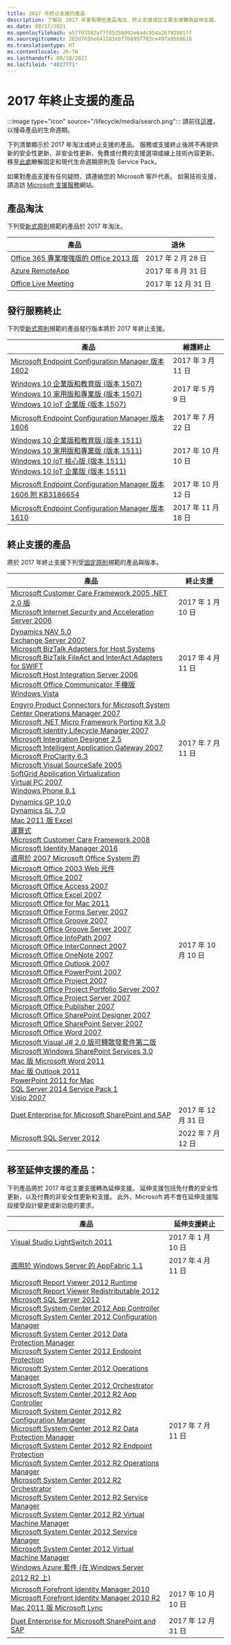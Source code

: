 ```yaml
---
title: 2017 年終止支援的產品
description: 了解在 2017 年會有哪些產品淘汰、終止支援或從主要支援轉為延伸支援。
ms.date: 09/17/2021
ms.openlocfilehash: e57f03582af7f0535b992e6a4c954a26792861ff
ms.sourcegitcommit: 203d765be641181ebf7b895f783ce497a9568616
ms.translationtype: HT
ms.contentlocale: zh-TW
ms.lasthandoff: 09/18/2021
ms.locfileid: "4027771"
---
```

# <a name="products-ending-support-in-2017"></a>2017 年終止支援的產品

:::image type="icon" source="/lifecycle/media/search.png":::
請前往[這裡](/lifecycle/products/)，以搜尋產品的生命週期。

下列清單顯示於 2017 年淘汰或終止支援的產品。 服務或支援終止後將不再提供新的安全性更新、非安全性更新、免費或付費的支援選項或線上技術內容更新。 移至[此處](/lifecycle/overview/product-end-of-support-overview)瞭解固定和現代生命週期原則及 Service Pack。

如果對產品支援有任何疑問，請連絡您的 Microsoft 客戶代表。 如需技術支援，請造訪 [Microsoft 支援服務](https://support.microsoft.com/contactus/?ws=support)網站。

## <a name="product-retirements"></a>產品淘汰

下列受[新式原則](/lifecycle/policies/modern)規範的產品於 2017 年淘汰。

| 產品 | 退休 |
| --- | --- |
| [Office 365 專業增強版的 Office 2013 版](/lifecycle/products/office-2013-version-of-office-365-proplus?branch=live)<br> | 2017 年 2 月 28 日 |
| [Azure RemoteApp](/lifecycle/products/azure-remoteapp?branch=live)<br> | 2017 年 8 月 31 日 |
| [Office Live Meeting](/lifecycle/products/office-live-meeting?branch=live)<br> | 2017 年 12 月 31 日 |


## <a name="release-end-of-servicing"></a>發行服務終止

下列受[新式原則](/lifecycle/policies/modern)規範的產品發行版本將於 2017 年終止支援。

| 產品 | 維護終止 |
| --- | --- |
| [Microsoft Endpoint Configuration Manager 版本 1602](/lifecycle/products/microsoft-endpoint-configuration-manager?branch=live)<br> | 2017 年 3 月 11 日 |
| [Windows 10 企業版和教育版 (版本 1507)](/lifecycle/products/windows-10-enterprise-and-education?branch=live)<br>[Windows 10 家用版和專業版 (版本 1507)](/lifecycle/products/windows-10-home-and-pro?branch=live)<br>[Windows 10 IoT 企業版 (版本 1507)](/lifecycle/products/windows-10-iot-enterprise?branch=live)<br> | 2017 年 5 月 9 日 |
| [Microsoft Endpoint Configuration Manager 版本 1606](/lifecycle/products/microsoft-endpoint-configuration-manager?branch=live)<br> | 2017 年 7 月 22 日 |
| [Windows 10 企業版和教育版 (版本 1511)](/lifecycle/products/windows-10-enterprise-and-education?branch=live)<br>[Windows 10 家用版和專業版 (版本 1511)](/lifecycle/products/windows-10-home-and-pro?branch=live)<br>[Windows 10 IoT 核心版 (版本 1511)](/lifecycle/products/windows-10-iot-core?branch=live)<br>[Windows 10 IoT 企業版 (版本 1511)](/lifecycle/products/windows-10-iot-enterprise?branch=live)<br> | 2017 年 10 月 10 日 |
| [Microsoft Endpoint Configuration Manager 版本 1606 附 KB3186654](/lifecycle/products/microsoft-endpoint-configuration-manager?branch=live)<br> | 2017 年 10 月 12 日 |
| [Microsoft Endpoint Configuration Manager 版本 1610](/lifecycle/products/microsoft-endpoint-configuration-manager?branch=live)<br> | 2017 年 11 月 18 日 |


## <a name="products-reaching-end-of-support"></a>終止支援的產品

將於 2017 年終止支援下列受[固定原則](/lifecycle/policies/fixed)規範的產品與版本。

| 產品 | 終止支援 |
| --- | --- |
| [Microsoft Customer Care Framework 2005 .NET 2.0 版](/lifecycle/products/microsoft-customer-care-framework-2005-net-20-edition?branch=live)<br>[Microsoft Internet Security and Acceleration Server 2006](/lifecycle/products/microsoft-internet-security-and-acceleration-server-2006?branch=live)<br> | 2017 年 1 月 10 日 |
| [Dynamics NAV 5.0](/lifecycle/products/dynamics-nav-50?branch=live)<br>[Exchange Server 2007](/lifecycle/products/exchange-server-2007?branch=live)<br>[Microsoft BizTalk Adapters for Host Systems](/lifecycle/products/microsoft-biztalk-adapters-for-host-systems?branch=live)<br>[Microsoft BizTalk FileAct and InterAct Adapters for SWIFT](/lifecycle/products/microsoft-biztalk-fileact-and-interact-adapters-for-swift?branch=live)<br>[Microsoft Host Integration Server 2006](/lifecycle/products/microsoft-host-integration-server-2006?branch=live)<br>[Microsoft Office Communicator 手機版](/lifecycle/products/microsoft-office-communicator-phone-edition?branch=live)<br>[Windows Vista](/lifecycle/products/windows-vista?branch=live)<br> | 2017 年 4 月 11 日 |
| [Engyro Product Connectors for Microsoft System Center Operations Manager 2007](/lifecycle/products/engyro-product-connectors-for-microsoft-system-center-operations-manager-2007?branch=live)<br>[Microsoft .NET Micro Framework Porting Kit 3.0](/lifecycle/products/microsoft-net-micro-framework-porting-kit-30?branch=live)<br>[Microsoft Identity Lifecycle Manager 2007](/lifecycle/products/microsoft-identity-lifecycle-manager-2007?branch=live)<br>[Microsoft Integration Designer 2.5](/lifecycle/products/microsoft-integration-designer-25?branch=live)<br>[Microsoft Intelligent Application Gateway 2007](/lifecycle/products/intelligent-application-gateway-2007?branch=live)<br>[Microsoft ProClarity 6.3](/lifecycle/products/microsoft-proclarity-63?branch=live)<br>[Microsoft Visual SourceSafe 2005](/lifecycle/products/microsoft-visual-sourcesafe-2005?branch=live)<br>[SoftGrid Application Virtualization](/lifecycle/products/softgrid-application-virtualization?branch=live)<br>[Virtual PC 2007](/lifecycle/products/virtual-pc-2007?branch=live)<br>[Windows Phone 8.1](/lifecycle/products/windows-phone-81?branch=live)<br> | 2017 年 7 月 11 日 |
| [Dynamics GP 10.0](/lifecycle/products/dynamics-gp-100?branch=live)<br>[Dynamics SL 7.0](/lifecycle/products/dynamics-sl-70?branch=live)<br>[Mac 2011 版 Excel](/lifecycle/products/excel-for-mac-2011?branch=live)<br>[運算式](/lifecycle/products/expression?branch=live)<br>[Microsoft Customer Care Framework 2008](/lifecycle/products/microsoft-customer-care-framework-2008?branch=live)<br>[Microsoft Identity Manager 2016](/lifecycle/products/microsoft-identity-manager-2016?branch=live)<br>[適用於 2007 Microsoft Office System 的 Microsoft Office 2003 Web 元件](/lifecycle/products/microsoft-office-2003-web-components-for-the-2007-microsoft-office-system?branch=live)<br>[Microsoft Office 2007](/lifecycle/products/microsoft-office-2007?branch=live)<br>[Microsoft Office Access 2007](/lifecycle/products/microsoft-office-access-2007?branch=live)<br>[Microsoft Office Excel 2007](/lifecycle/products/microsoft-office-excel-2007?branch=live)<br>[Microsoft Office for Mac 2011](/lifecycle/products/microsoft-office-for-mac-2011?branch=live)<br>[Microsoft Office Forms Server 2007](/lifecycle/products/microsoft-office-forms-server-2007?branch=live)<br>[Microsoft Office Groove 2007](/lifecycle/products/microsoft-office-groove-2007?branch=live)<br>[Microsoft Office Groove Server 2007](/lifecycle/products/microsoft-office-groove-server-2007?branch=live)<br>[Microsoft Office InfoPath 2007](/lifecycle/products/microsoft-office-infopath-2007?branch=live)<br>[Microsoft Office InterConnect 2007](/lifecycle/products/microsoft-office-interconnect-2007?branch=live)<br>[Microsoft Office OneNote 2007](/lifecycle/products/microsoft-office-onenote-2007?branch=live)<br>[Microsoft Office Outlook 2007](/lifecycle/products/microsoft-office-outlook-2007?branch=live)<br>[Microsoft Office PowerPoint 2007](/lifecycle/products/microsoft-office-powerpoint-2007?branch=live)<br>[Microsoft Office Project 2007](/lifecycle/products/microsoft-office-project-2007?branch=live)<br>[Microsoft Office Project Portfolio Server 2007](/lifecycle/products/microsoft-office-project-portfolio-server-2007?branch=live)<br>[Microsoft Office Project Server 2007](/lifecycle/products/microsoft-office-project-server-2007?branch=live)<br>[Microsoft Office Publisher 2007](/lifecycle/products/microsoft-office-publisher-2007?branch=live)<br>[Microsoft Office SharePoint Designer 2007](/lifecycle/products/microsoft-office-sharepoint-designer-2007?branch=live)<br>[Microsoft Office SharePoint Server 2007](/lifecycle/products/microsoft-office-sharepoint-server-2007?branch=live)<br>[Microsoft Office Word 2007](/lifecycle/products/microsoft-office-word-2007?branch=live)<br>[Microsoft Visual J# 2.0 版可轉散發套件第二版](/lifecycle/products/microsoft-visual-j-version-20-redistributable-package-second-edition?branch=live)<br>[Microsoft Windows SharePoint Services 3.0](/lifecycle/products/microsoft-windows-sharepoint-services-30?branch=live)<br>[Mac 版 Microsoft Word 2011](/lifecycle/products/microsoft-word-for-mac-2011?branch=live)<br>[Mac 版 Outlook 2011](/lifecycle/products/outlook-2011-for-mac?branch=live)<br>[PowerPoint 2011 for Mac](/lifecycle/products/powerpoint-2011-for-mac?branch=live)<br>[SQL Server 2014 Service Pack 1](/lifecycle/products/sql-server-2014?branch=live)<br>[Visio 2007](/lifecycle/products/visio-2007?branch=live)<br> | 2017 年 10 月 10 日 |
| [Duet Enterprise for Microsoft SharePoint and SAP](/lifecycle/products/duet-enterprise-for-microsoft-sharepoint-and-sap?branch=live)<br> | 2017 年 12 月 31 日 |
| [Microsoft SQL Server 2012](/lifecycle/products/microsoft-sql-server-2012?branch=live)<br> | 2022 年 7 月 12 日 |


## <a name="products-moving-to-extended-support"></a>移至延伸支援的產品：

下列產品將於 2017 年從主要支援轉為延伸支援。 延伸支援包括免付費的安全性更新，以及付費的非安全性更新和支援。 此外，Microsoft 將不會在延伸支援階段接受設計變更或新功能的要求。

| 產品 | 延伸支援終止 |
| --- | --- |
| [Visual Studio LightSwitch 2011](/lifecycle/products/visual-studio-lightswitch-2011?branch=live)<br> | 2017 年 1 月 10 日 |
| [適用於 Windows Server 的 AppFabric 1.1](/lifecycle/products/appfabric-11-for-windows-server?branch=live)<br> | 2017 年 4 月 11 日 |
| [Microsoft Report Viewer 2012 Runtime](/lifecycle/products/microsoft-report-viewer-2012-runtime?branch=live)<br>[Microsoft Report Viewer Redistributable 2012](/lifecycle/products/microsoft-report-viewer-redistributable-2012?branch=live)<br>[Microsoft SQL Server 2012](/lifecycle/products/microsoft-sql-server-2012?branch=live)<br>[Microsoft System Center 2012 App Controller](/lifecycle/products/microsoft-system-center-2012-app-controller?branch=live)<br>[Microsoft System Center 2012 Configuration Manager](/lifecycle/products/microsoft-system-center-2012-configuration-manager?branch=live)<br>[Microsoft System Center 2012 Data Protection Manager](/lifecycle/products/microsoft-system-center-2012-data-protection-manager?branch=live)<br>[Microsoft System Center 2012 Endpoint Protection](/lifecycle/products/microsoft-system-center-2012-endpoint-protection?branch=live)<br>[Microsoft System Center 2012 Operations Manager](/lifecycle/products/microsoft-system-center-2012-operations-manager?branch=live)<br>[Microsoft System Center 2012 Orchestrator](/lifecycle/products/microsoft-system-center-2012-orchestrator?branch=live)<br>[Microsoft System Center 2012 R2 App Controller](/lifecycle/products/microsoft-system-center-2012-r2-app-controller?branch=live)<br>[Microsoft System Center 2012 R2 Configuration Manager](/lifecycle/products/microsoft-system-center-2012-r2-configuration-manager?branch=live)<br>[Microsoft System Center 2012 R2 Data Protection Manager](/lifecycle/products/microsoft-system-center-2012-r2-data-protection-manager?branch=live)<br>[Microsoft System Center 2012 R2 Endpoint Protection](/lifecycle/products/microsoft-system-center-2012-r2-endpoint-protection?branch=live)<br>[Microsoft System Center 2012 R2 Operations Manager](/lifecycle/products/microsoft-system-center-2012-r2-operations-manager?branch=live)<br>[Microsoft System Center 2012 R2 Orchestrator](/lifecycle/products/microsoft-system-center-2012-r2-orchestrator?branch=live)<br>[Microsoft System Center 2012 R2 Service Manager](/lifecycle/products/microsoft-system-center-2012-r2-service-manager?branch=live)<br>[Microsoft System Center 2012 R2 Virtual Machine Manager](/lifecycle/products/microsoft-system-center-2012-r2-virtual-machine-manager?branch=live)<br>[Microsoft System Center 2012 Service Manager](/lifecycle/products/microsoft-system-center-2012-service-manager?branch=live)<br>[Microsoft System Center 2012 Virtual Machine Manager](/lifecycle/products/microsoft-system-center-2012-virtual-machine-manager?branch=live)<br>[Windows Azure 套件 (在 Windows Server 2012 R2 上)](/lifecycle/products/windows-azure-pack-on-windows-server-2012-r2?branch=live)<br> | 2017 年 7 月 11 日 |
| [Microsoft Forefront Identity Manager 2010](/lifecycle/products/microsoft-forefront-identity-manager-2010?branch=live)<br>[Microsoft Forefront Identity Manager 2010 R2](/lifecycle/products/microsoft-forefront-identity-manager-2010-r2?branch=live)<br>[Mac 2011 版 Microsoft Lync](/lifecycle/products/microsoft-lync-for-mac-2011?branch=live)<br> | 2017 年 10 月 10 日 |
| [Duet Enterprise for Microsoft SharePoint and SAP](/lifecycle/products/duet-enterprise-for-microsoft-sharepoint-and-sap?branch=live)<br> | 2017 年 12 月 31 日 |
